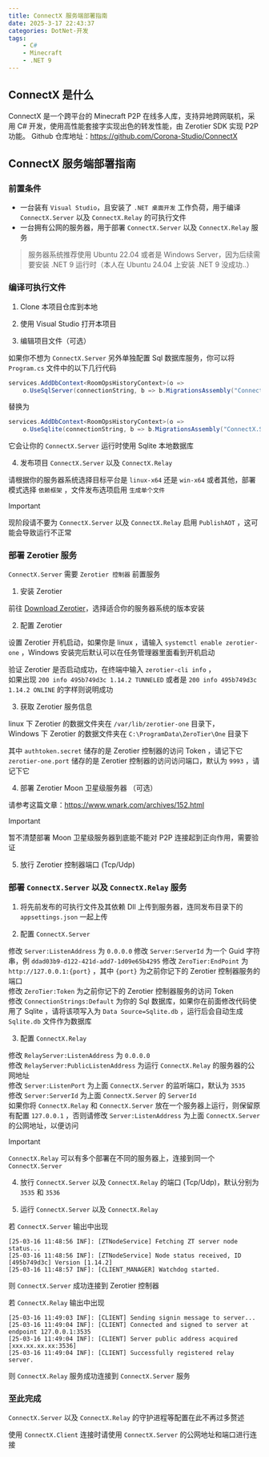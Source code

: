 ```yaml
---
title: ConnectX 服务端部署指南
date: 2025-3-17 22:43:37
categories: DotNet-开发
tags: 
    - C#
    - Minecraft
    - .NET 9
---
```


## ConnectX 是什么

ConnectX 是一个跨平台的 Minecraft P2P 在线多人库，支持异地跨网联机，采用 C# 开发，使用高性能套接字实现出色的转发性能，由 Zerotier SDK 实现 P2P 功能。
Github 仓库地址：https://github.com/Corona-Studio/ConnectX

## ConnectX 服务端部署指南

### 前置条件

+ 一台装有 `Visual Studio`，且安装了 `.NET 桌面开发` 工作负荷，用于编译 `ConnectX.Server` 以及 `ConnectX.Relay` 的可执行文件
+ 一台拥有公网的服务器，用于部署 `ConnectX.Server` 以及 `ConnectX.Relay` 服务

> 服务器系统推荐使用 Ubuntu 22.04 或者是 Windows Server，因为后续需要安装 .NET 9 运行时（本人在 Ubuntu 24.04 上安装 .NET 9 没成功..）  

### 编译可执行文件

1. Clone 本项目仓库到本地

2. 使用 Visual Studio 打开本项目

3. 编辑项目文件（可选）

如果你不想为 `ConnectX.Server`  另外单独配置 Sql 数据库服务，你可以将 `Program.cs` 文件中的以下几行代码
``` C#
services.AddDbContext<RoomOpsHistoryContext>(o =>
    o.UseSqlServer(connectionString, b => b.MigrationsAssembly("ConnectX.Server")));
```
替换为
``` C#
services.AddDbContext<RoomOpsHistoryContext>(o =>
    o.UseSqlite(connectionString, b => b.MigrationsAssembly("ConnectX.Server")));
```
它会让你的 `ConnectX.Server` 运行时使用 Sqlite 本地数据库

4. 发布项目 `ConnectX.Server` 以及 `ConnectX.Relay`

请根据你的服务器系统选择目标平台是 `linux-x64` 还是 `win-x64` 或者其他，部署模式选择 `依赖框架` ，文件发布选项启用 `生成单个文件`

> [!IMPORTANT] 
> 现阶段请不要为 `ConnectX.Server` 以及 `ConnectX.Relay` 启用 `PublishAOT` ，这可能会导致运行不正常

### 部署 Zerotier 服务

`ConnectX.Server` 需要 `Zerotier 控制器` 前置服务

1. 安装 Zerotier

前往 [Download Zerotier](https://www.zerotier.com/download/)，选择适合你的服务器系统的版本安装

2. 配置 Zerotier

设置 Zerotier 开机启动，如果你是 linux ，请输入 `systemctl enable zerotier-one` ，Windows 安装完后默认可以在任务管理器里面看到开机启动  

验证 Zerotier 是否启动成功，在终端中输入 `zerotier-cli info` ，  
如果出现 `200 info 495b749d3c 1.14.2 TUNNELED` 或者是 `200 info 495b749d3c 1.14.2 ONLINE` 的字样则说明成功

3. 获取 Zerotier 服务信息

linux 下 Zerotier 的数据文件夹在 `/var/lib/zerotier-one` 目录下，  
Windows 下 Zerotier 的数据文件夹在 `C:\ProgramData\ZeroTier\One` 目录下

其中 `authtoken.secret` 储存的是 Zerotier 控制器的访问 Token ，请记下它  
`zerotier-one.port` 储存的是 Zerotier 控制器的访问访问端口，默认为 `9993` ，请记下它

4. 部署 Zerotier Moon 卫星级服务器 （可选）

请参考这篇文章：https://www.wnark.com/archives/152.html  

> [!IMPORTANT] 
> 暂不清楚部署 Moon 卫星级服务器到底能不能对 P2P 连接起到正向作用，需要验证

5. 放行 Zerotier 控制器端口 (Tcp/Udp)

### 部署 `ConnectX.Server` 以及 `ConnectX.Relay` 服务

1. 将先前发布的可执行文件及其依赖 Dll 上传到服务器，连同发布目录下的 `appsettings.json` 一起上传

2. 配置 `ConnectX.Server`

修改 `Server:ListenAddress` 为 `0.0.0.0`
修改 `Server:ServerId` 为一个 Guid 字符串，例 `ddad03b9-d122-421d-add7-1d09e65b4295`
修改 `ZeroTier:EndPoint` 为 `http://127.0.0.1:{port}` ，其中 `{port}` 为之前你记下的 Zerotier 控制器服务的端口  
修改 `ZeroTier:Token` 为之前你记下的 Zerotier 控制器服务的访问 Token  
修改 `ConnectionStrings:Default` 为你的 Sql 数据库，如果你在前面修改代码使用了 Sqlite ，请将该项写入为 `Data Source=Sqlite.db` ，运行后会自动生成 `Sqlite.db` 文件作为数据库

3. 配置 `ConnectX.Relay`

修改 `RelayServer:ListenAddress` 为 `0.0.0.0`  
修改 `RelayServer:PublicListenAddress` 为运行 `ConnectX.Relay` 的服务器的公网地址  
修改 `Server:ListenPort` 为上面 `ConnectX.Server` 的监听端口，默认为 `3535`  
修改 `Server:ServerId` 为上面 `ConnectX.Server` 的 `ServerId`  
如果你将 `ConnectX.Relay` 和 `ConnectX.Server` 放在一个服务器上运行，则保留原有配置 `127.0.0.1` ，否则请修改 `Server:ListenAddress` 为上面 `ConnectX.Server` 的公网地址，以便访问

> [!IMPORTANT] 
> `ConnectX.Relay` 可以有多个部署在不同的服务器上，连接到同一个 `ConnectX.Server`

4. 放行 `ConnectX.Server` 以及 `ConnectX.Relay` 的端口 (Tcp/Udp)，默认分别为 `3535` 和 `3536`

5. 运行 `ConnectX.Server` 以及 `ConnectX.Relay`

若 `ConnectX.Server` 输出中出现  
``` log
[25-03-16 11:48:56 INF]: [ZTNodeService] Fetching ZT server node status...
[25-03-16 11:48:56 INF]: [ZTNodeService] Node status received, ID [495b749d3c] Version [1.14.2]
[25-03-16 11:48:57 INF]: [CLIENT_MANAGER] Watchdog started.
```
则 `ConnectX.Server` 成功连接到 Zerotier 控制器

若 `ConnectX.Relay` 输出中出现  
``` log
[25-03-16 11:49:03 INF]: [CLIENT] Sending signin message to server...
[25-03-16 11:49:04 INF]: [CLIENT] Connected and signed to server at endpoint 127.0.0.1:3535
[25-03-16 11:49:04 INF]: [CLIENT] Server public address acquired [xxx.xx.xx.xx:3536]
[25-03-16 11:49:04 INF]: [CLIENT] Successfully registered relay server.
```
则 `ConnectX.Relay` 服务成功连接到 `ConnectX.Server` 服务

### 至此完成

`ConnectX.Server` 以及 `ConnectX.Relay` 的守护进程等配置在此不再过多赘述  

使用 `ConnectX.Client` 连接时请使用 `ConnectX.Server` 的公网地址和端口进行连接  